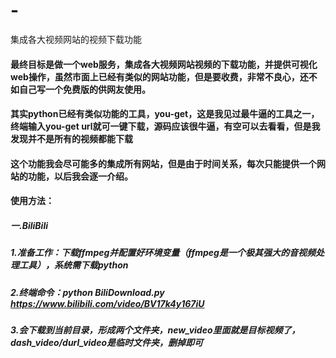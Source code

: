 # -
集成各大视频网站的视频下载功能

#### 最终目标是做一个web服务，集成各大视频网站视频的下载功能，并提供可视化web操作，虽然市面上已经有类似的网站功能，但是要收费，非常不良心，还不如自己写一个免费版的供网友使用。
#### 其实python已经有类似功能的工具，you-get，这是我见过最牛逼的工具之一，终端输入you-get url就可一键下载，源码应该很牛逼，有空可以去看看，但是我发现并不是所有的视频都能下载

#### 这个功能我会尽可能多的集成所有网站，但是由于时间关系，每次只能提供一个网站的功能，以后我会逐一介绍。
#### 使用方法：

##### 一.BiliBili
##### 1.准备工作：下载ffmpeg并配置好环境变量（ffmpeg是一个极其强大的音视频处理工具），系统需下载python
##### 2.终端命令：python BiliDownload.py https://www.bilibili.com/video/BV17k4y167iU
##### 3.会下载到当前目录，形成两个文件夹，new_video里面就是目标视频了，dash_video/durl_video是临时文件夹，删掉即可
